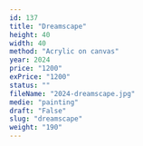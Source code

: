 ```yaml
---
id: 137
title: "Dreamscape"
height: 40
width: 40
method: "Acrylic on canvas"
year: 2024
price: "1200"
exPrice: "1200"
status: ""
fileName: "2024-dreamscape.jpg"
medie: "painting"
draft: "False"
slug: "dreamscape"
weight: "190"
---
```

